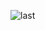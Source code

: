 ![last](https://github.com/slmens/PatikaOdevler/assets/99343829/e49bbc7d-a406-4d15-9627-eef84b5f2c74)

